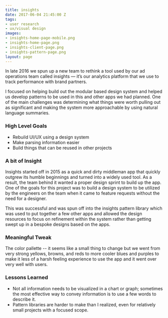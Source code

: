 ```yaml
---
title: insights
date: 2017-06-04 21:45:00 Z
tags:
- user research
- ux/visual design
images:
- insights-home-page-mobile.png
- insights-home-page.png
- insights-client-page.png
- insights-pattern-page.png
layout: page
---
```


In late 2016 we spun up a new team to rethink a tool used by our ad operations team called insights — it’s our analytics platform that we use to track performance with brand partners.

I focused on helping build out the modular based design system and helped us develop patterns to be used in this and other apps we had planned. One of the main challenges was determining what things were worth pulling out as significant and making the system more approachable by using natural language summaries.

<!--more-->

### High Level Goals
- Rebuild UI/UX using a design system
- Make parsing information easier
- Build things that can be reused in other projects

### A bit of Insight
Insights started off in 2015 as a quick and dirty middleman app that quickly outgrew its humble beginnings and turned into a widely used tool. As a result, the team behind it wanted a proper design sprint to build up the app. One of the goals for this project was to build a design system to be utilized by the engineers on the team when it came to feature requests without the need for a designer.

This was successful and was spun off into the insights pattern library which was used to put together a few other apps and allowed the design resources to focus on refinement within the system rather than getting swept up in a bespoke designs based on the apps.

### Meaningful Tweak
The color pallette -- it seems like a small thing to change but we went from very strong yellows, browns, and reds to more cooler blues and purples to make it less of a harsh feeling experience to use the app and it went over very well with users.

### Lessons Learned
- Not all information needs to be visualized in a chart or graph; sometimes the most effective way to convey information is to use a few words to describe it.
- Pattern libraries are harder to make than I realized, even for relatively small projects with a focused scope.
